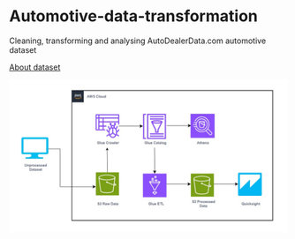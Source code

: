 # Automotive-data-transformation
Cleaning, transforming and analysing AutoDealerData.com automotive dataset

[About dataset](https://www.kaggle.com/datasets/cisautomotiveapi/large-car-dataset)

![Architecture of the project](https://github.com/shaleenarora4/Automotive-data-transformation/blob/main/architecture-diagram.jpg)
